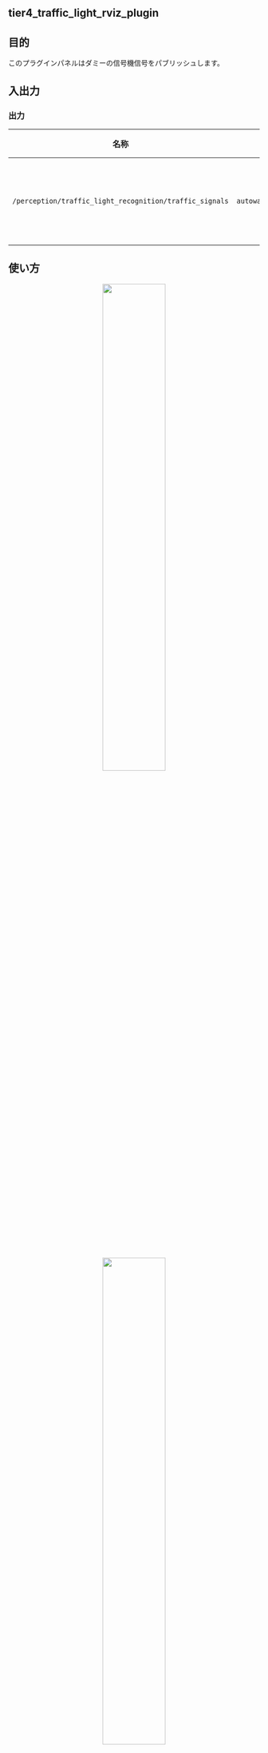 ## tier4_traffic_light_rviz_plugin

## 目的

このプラグインパネルはダミーの信号機信号をパブリッシュします。

## 入出力

### 出力

| 名称                                          | タイプ                                             | 説明                     |
| -------------------------------------------- | ------------------------------------------------ | -------------------------- |
| `/perception/traffic_light_recognition/traffic_signals` | `autoware_perception_msgs::msg::TrafficLightGroupArray` | 交通信号の公開             |

## 使い方

<div align="center">
  <img src="images/select_panels.png" width=50%>
</div>
<div align="center">
  <img src="images/select_traffic_light_publish_panel.png" width=50%>
</div>
<div align="center">
  <img src="images/select_traffic_light_id.png" width=50%>
</div>

1. rvizを起動して、パネル/新しいパネルを追加を選択します。
2. TrafficLightPublishPanelを選択してOKを押します。
3. `信号ID`と`信号状態`を設定し、`設定`ボタンを押します。
4. `発行`ボタンを押すと、信号が発行されます。

<div align="center">
  <img src="images/traffic_light_publish_panel.gif">
</div>

